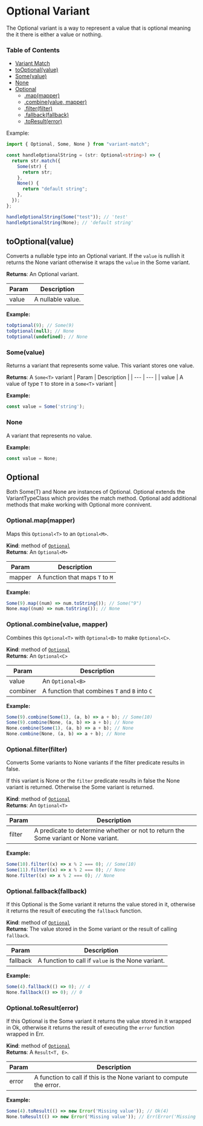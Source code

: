 # Optional Variant

The Optional variant is a way to represent a value that is optional meaning the it there is either a value or nothing.

### Table of Contents

- [Variant Match](/docs/variant.md)
- [toOptional(value)](#tooptionalvalue)
- [Some(value)](#somevalue)
- [None](#none)
- [Optional](#optional)
  - [.map(mapper)](#optionalmapmapper)
  - [.combine(value, mapper)](#optionalcombinevalue-mapper)
  - [.filter(filter)](#optionalfilterfilter)
  - [.fallback(fallback)](#optionalfallbackfallback)
  - [.toResult(error)](#optionaltoresulterror)

Example:

```ts
import { Optional, Some, None } from "variant-match";

const handleOptionalString = (str: Optional<string>) => {
  return str.match({
    Some(str) {
      return str;
    },
    None() {
      return "default string";
    },
  });
};

handleOptionalString(Some("test")); // 'test'
handleOptionalString(None); // 'default string'
```

## toOptional(value)
Converts a nullable type into an Optional variant.
If the `value` is nullish it returns the None variant
otherwise it wraps the `value` in the Some variant.

**Returns**: An Optional variant.

| Param | Description |
| --- | --- |
| value | A nullable value. |

**Example:**
```ts
toOptional(9); // Some(9)
toOptional(null); // None
toOptional(undefined); // None
```

### Some(value)
Returns a variant that represents some value. This variant stores one value.


**Returns**: A `Some<T>` variant
| Param | Description |
| --- | --- |
| value | A value of type `T` to store in a `Some<T>` variant |

**Example:**
```ts
const value = Some('string');
```

### None
A variant that represents no value.


**Example:**
```ts
const value = None;
```

## Optional
Both Some(T) and None are instances of Optional. Optional extends the VariantTypeClass which provides the match method. Optional add additional methods that make working with Optional more connivent.

### Optional.map(mapper)
Maps this `Optional<T>` to an `Optional<M>`.

**Kind**: method of [`Optional`](#optionalvalue)  
**Returns**: An `Optional<M>`  

| Param | Description |
| --- | --- |
| mapper | A function that maps `T` to `M` |

**Example:**
```ts
Some(9).map((num) => num.toString()); // Some("9")
None.map((num) => num.toString()); // None
```

### Optional.combine(value, mapper)
Combines this `Optional<T>` with `Optional<B>` to make `Optional<C>`.

**Kind**: method of [`Optional`](#optionalvalue)  
**Returns**: An `Optional<C>`  

| Param | Description |
| --- | --- |
| value | An `Optional<B>` |
| combiner | A function that combines `T` and `B` into `C` |

**Example:**
```ts
Some(9).combine(Some(1), (a, b) => a + b); // Some(10)
Some(9).combine(None, (a, b) => a + b); // None
None.combine(Some(1), (a, b) => a + b); // None
None.combine(None, (a, b) => a + b); // None
```

### Optional.filter(filter)
Converts Some variants to None variants if the filter predicate results in false.
   
If this variant is None or the `filter` predicate results in false the None variant is returned. Otherwise the Some variant is returned.

**Kind**: method of [`Optional`](#optionalvalue)  
**Returns**: An `Optional<T>`  

| Param | Description |
| --- | --- |
| filter | A predicate to determine whether or not to return the Some variant or None variant. |

**Example:**
```ts
Some(10).filter((x) => x % 2 === 0); // Some(10)
Some(11).filter((x) => x % 2 === 0); // None
None.filter((x) => x % 2 === 0); // None
```

### Optional.fallback(fallback)
If this Optional is the Some variant it returns the value stored in it,
otherwise it returns the result of executing the `fallback` function.

**Kind**: method of [`Optional`](#optionalvalue)  
**Returns**: The value stored in the Some variant or the result of calling `fallback`.  

| Param | Description |
| --- | --- |
| fallback | A function to call if `value` is the None variant. |

**Example:**
```ts
Some(4).fallback(() => 0); // 4
None.fallback(() => 0); // 0
```

### Optional.toResult(error)
If this Optional is the Some variant it returns the value stored in it wrapped in Ok,
otherwise it returns the result of executing the `error` function wrapped in Err.

**Kind**: method of [`Optional`](#optionalvalue)  
**Returns**: A `Result<T, E>`.  

| Param | Description |
| --- | --- |
| error | A function to call if this is the None variant to compute the error. |

**Example:**
```ts
Some(4).toResult(() => new Error('Missing value')); // Ok(4)
None.toResult(() => new Error('Missing value')); // Err(Error('Missing value'))
```
